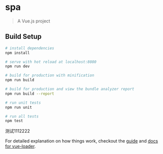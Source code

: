 # spa

> A Vue.js project

## Build Setup

``` bash
# install dependencies
npm install

# serve with hot reload at localhost:8080
npm run dev

# build for production with minification
npm run build

# build for production and view the bundle analyzer report
npm run build --report

# run unit tests
npm run unit

# run all tests
npm test
```
测试1112222

For detailed explanation on how things work, checkout the [guide](http://vuejs-templates.github.io/webpack/) and [docs for vue-loader](http://vuejs.github.io/vue-loader).
